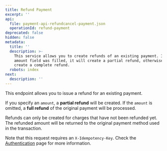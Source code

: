 ```yaml
---
title: Refund Payment
excerpt: ''
api:
  file: payment-api-refundcancel-payment.json
  operationId: refund-payment
deprecated: false
hidden: false
metadata:
  title: ''
  description: >-
    This service allows you to create refunds of an existing payment. If the
    amount field was filled, it will create a partial refund, otherwise it will
    create a complete refund.
  robots: index
next:
  description: ''
---
```

This endpoint allows you to issue a refund for an existing payment.

If you specify an `amount`, a **partial refund** will be created. If the `amount` is omitted, a **full refund** of the original payment will be processed.

Refunds can only be created for charges that have not been refunded yet. The refunded amount will be returned to the original payment method used in the transaction.

Note that this request requires an `X-Idempotency-Key`. Check the [Authentication](ref:authentication#idempotency) page for more information.
